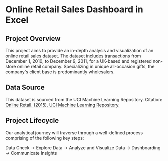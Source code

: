 # Online Retail Sales Dashboard in Excel
## Project Overview 
This project aims to provide an in-depth analysis and visualization of an online retail sales dataset. The dataset includes transactions from December 1, 2010, to December 9, 2011, for a UK-based and registered non-store online retail company. Specializing in unique all-occasion gifts, the company's client base is predominantly wholesalers.
## Data Source
This dataset is sourced from the UCI Machine Learning Repository.
Citation:
<a href="https://doi.org/10.24432/C5BW33" target="_blank">Online Retail. (2015). UCI Machine Learning Repository.</a>
## Project Lifecycle

Our analytical journey will traverse through a well-defined process comprising of the following key steps:

Data Check → Explore Data → Analyze and Visualize Data → Dashboarding → Communicate Insights